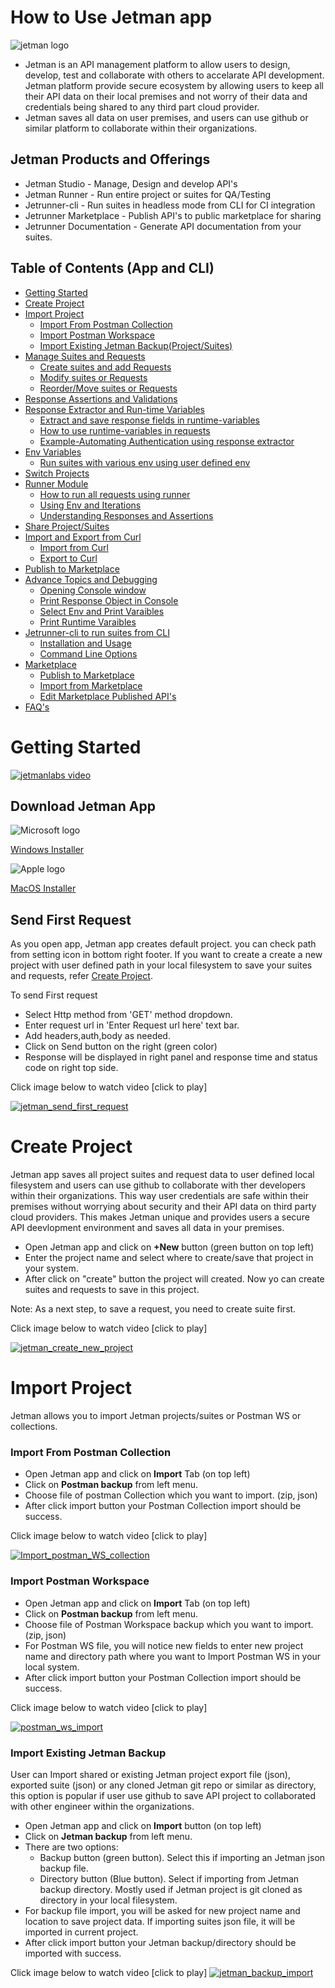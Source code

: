 # How to Use Jetman app
![jetman logo](https://jetmanlabs.com/media/icons/MainPage_jetmanLogo2.png)

* Jetman is an API management platform to allow users to design, develop, test and collaborate with others to accelarate API development. Jetman platform provide secure ecosystem by allowing users to keep all their API data on their local premises and not worry of their data and credentials being shared to any third part cloud provider.
* Jetman saves all data on user premises, and users can use github or similar platform to collaborate within their organizations.


## Jetman Products and Offerings
- Jetman Studio - Manage, Design and develop API's
- Jetman Runner - Run entire project or suites for QA/Testing
- Jetrunner-cli - Run suites in headless mode from CLI for CI integration
- Jetrunner Marketplace - Publish API's to public marketplace for sharing
- Jetrunner Documentation - Generate API documentation from your suites.

## Table of Contents (App and CLI)
- [Getting Started](#getting-started)
- [Create Project](#create-project)
- [Import Project](#import-project)
  - [Import From Postman Collection](#import-from-postman-collection)
  - [Import Postman Workspace](#import-postman-workspace)
  - [Import Existing Jetman Backup(Project/Suites)](#import-existing-jetman-backup)
- [Manage Suites and Requests](#manage-suites-and-requests)
  - [Create suites and add Requests](#create-suites-and-add-requests)
  - [Modify suites or Requests](#modify-suites-or-requests)
  - [Reorder/Move suites or Requests](#move-suites-or-requests)
- [Response Assertions and Validations](#response-assertions-and-validations)
- [Response Extractor and Run-time Variables](#response-extractor-and-run-time-variables)
  - [Extract and save response fields in runtime-variables](#extract-and-save-response-fields-in-runtime-variables)
  - [How to use runtime-variables in requests](#how-to-use-runtime-variables-in-requests)
  - [Example-Automating Authentication using response extractor](Example-Automating-Authentication-using-response-extractor)
- [Env Variables](#Env-Variables)
  - [Run suites with various env using user defined env](#Run-suites-with-various-env-using-user-defined-env)
- [Switch Projects](#Switch-Projects)
- [Runner Module](#Runner-Module)
  - [How to run all requests using runner](#How-to-run-all-requests-using-runner)
  - [Using Env and Iterations](#Using-Env-and-Iterations)
  - [Understanding Responses and Assertions](#Understanding-Responses-and-Assertions)
- [Share Project/Suites](#Share-Project/Suites)
- [Import and Export from Curl](#Import-and-Export-from-Curl)
  - [Import from Curl](#Import-from-Curl)
  - [Export to Curl](#Export-to-Curl)
- [Publish to Marketplace](#Publish-to-Marketplace)
- [Advance Topics and Debugging](#Advance-Topics-and-Debugging)
  - [Opening Console window](#Opening-Console-window)
  - [Print Response Object in Console](#Print-Response-Object-in-Console)
  - [Select Env and Print Varaibles](#Select-Env-and-Print-Varaibles)
  - [Print Runtime Varaibles](#Print-Runtime-Varaibles)
- [Jetrunner-cli to run suites from CLI](#Jetrunner-cli-to-run-suites-from-CLI)
  - [Installation and Usage](#Installation-and-Usage)
  - [Command Line Options](#Command-Line-Options)
- [Marketplace](#Marketplace)
  - [Publish to Marketplace](#Publish-to-Marketplace)
  - [Import from Marketplace](#Import-from-Marketplace)
  - [Edit Marketplace Published API's](#Edit-Marketplace-Published-API's)
- [FAQ's](#FAQ's)

# Getting Started

[![jetmanlabs video](http://i3.ytimg.com/vi/8pbItxrKSFc/hqdefault.jpg)](https://youtu.be/8pbItxrKSFc)

## Download Jetman App

![Microsoft logo](https://jetmanlabs.com/docs/media/ss/window.png)

[Windows Installer](https://github.com/jetmanlabs/app/releases/download/v23.4.25/jetman-Setup-23.4.25.exe)

![Apple logo](https://jetmanlabs.com/docs/media/ss/mac.png)

[MacOS Installer](https://github.com/jetmanlabs/app/releases/download/v23.4.25/jetman-23.4.25.dmg)

## Send First Request

As you open app, Jetman app creates default project. you can check path from setting icon in bottom right footer.
If you want to create a create a new project with user defined path in your local filesystem to save your suites and requests, refer [Create Project](#create-project).

To send First request

- Select Http method from 'GET' method dropdown.
- Enter request url in 'Enter Request url here' text bar.
- Add headers,auth,body as needed.
- Click on Send button on the right (green color)
- Response will be displayed in right panel and response time and status code on right top side.

Click image below to watch video [click to play]

[![jetman_send_first_request](https://user-images.githubusercontent.com/48234672/165219970-f90896fd-717c-4190-a0f5-cdfa304da408.png)](https://user-images.githubusercontent.com/48234672/165217879-922f4d0c-28ff-45c0-8acd-f875d134a882.mp4)

# Create Project

Jetman app saves all project suites and request data to user defined local filesystem and users can use github to collaborate with ther developers within their organizations. This way user credentials are safe within their premises without worrying about security and their API data on third party cloud providers. This makes Jetman unique and provides users a secure API deevlopment environment and saves all data in your premises.

- Open Jetman app and click on **+New** button (green button on top left)
- Enter the project name and select where to create/save that project in your system.
- After click on "create" button the project will created. Now yo can create suites and requests to save in this project.

Note: As a next step, to save a request, you need to create suite first.

Click image below to watch video [click to play]

[![jetman_create_new_project](https://user-images.githubusercontent.com/48234672/165220954-ad3f75c8-5a38-4f28-8095-450f805f809f.png)](https://user-images.githubusercontent.com/83591484/164969326-b6956d72-bd60-4a33-8c72-b17a24c39df5.mp4)

# Import Project

Jetman allows you to import Jetman projects/suites or Postman WS or collections.

### Import From Postman Collection

- Open Jetman app and click on **Import** Tab (on top left)
- Click on **Postman backup** from left menu.
- Choose file of postman Collection which you want to import. (zip, json)
- After click import button your Postman Collection import should be success.

Click image below to watch video [click to play]

[![Import_postman_WS_collection](https://user-images.githubusercontent.com/48234672/165239787-7e110cdb-e8dd-40ab-8123-85cc4f7e9b06.png)](https://user-images.githubusercontent.com/83591484/164969326-b6956d72-bd60-4a33-8c72-b17a24c39df5.mp4)

### Import Postman Workspace

- Open Jetman app and click on **Import** Tab (on top left)
- Click on **Postman backup** from left menu.
- Choose file of Postman Workspace backup which you want to import. (zip, json)
- For Postman WS file, you will notice new fields to enter new project name and directory path where you want to Import Postman WS in your local system.
- After click import button your Postman Collection import should be success.

Click image below to watch video [click to play]

[![postman_ws_import](https://user-images.githubusercontent.com/48234672/165240287-0f461420-e44a-4076-b317-4389b564ef8c.png)](https://user-images.githubusercontent.com/83591484/164969326-b6956d72-bd60-4a33-8c72-b17a24c39df5.mp4)

### Import Existing Jetman Backup

User can Import shared or existing Jetman project export file (json), exported suite (json) or any cloned Jetman git repo or similar as directory, this option is popular if user use github to save API project to collaborated with other engineer within the organizations.


- Open Jetman app and click on **Import** button (on top left)
- Click on **Jetman backup** from left menu.
- There are two options:
   - Backup button (green button). Select this if importing an Jetman json backup file.
   - Directory button (Blue button). Select if importing from Jetman backup directory. Mostly used if Jetman project is git cloned as directory in your local filesystem. 
- For backup file import, you will be asked for new project name and location to save project data. If importing suites json file, it will be imported in current project.
- After click import button your Jetman backup/directory should be imported with success.

Click image below to watch video [click to play]
[![jetman_backup_import](https://user-images.githubusercontent.com/48234672/165242151-0f6478a5-3ccc-48f6-97cb-476532fd3d85.png)](
https://user-images.githubusercontent.com/83591484/164969326-b6956d72-bd60-4a33-8c72-b17a24c39df5.mp4)



